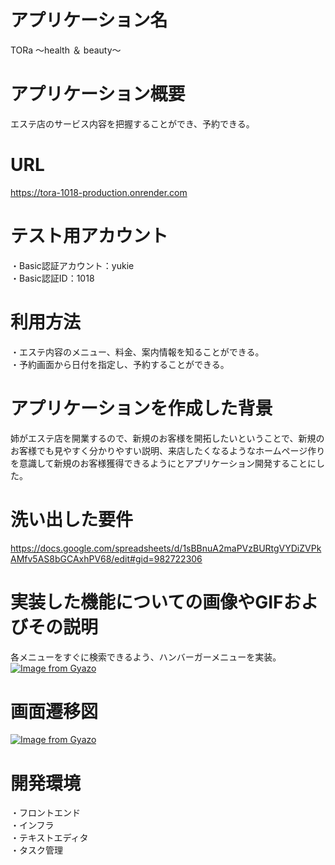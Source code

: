 # アプリケーション名
TORa ～health ＆ beauty〜
# アプリケーション概要
エステ店のサービス内容を把握することができ、予約できる。
# URL
https://tora-1018-production.onrender.com
# テスト用アカウント
・Basic認証アカウント：yukie  
・Basic認証ID：1018
# 利用方法
・エステ内容のメニュー、料金、案内情報を知ることができる。  
・予約画面から日付を指定し、予約することができる。
# アプリケーションを作成した背景
姉がエステ店を開業するので、新規のお客様を開拓したいということで、新規のお客様でも見やすく分かりやすい説明、来店したくなるようなホームページ作りを意識して新規のお客様獲得できるようにとアプリケーション開発することにした。
# 洗い出した要件
https://docs.google.com/spreadsheets/d/1sBBnuA2maPVzBURtgVYDiZVPkAMfv5AS8bGCAxhPV68/edit#gid=982722306
# 実装した機能についての画像やGIFおよびその説明
各メニューをすぐに検索できるよう、ハンバーガーメニューを実装。
[![Image from Gyazo](https://i.gyazo.com/41eb80087ea9634062ef33f76b4bdc01.gif)](https://gyazo.com/41eb80087ea9634062ef33f76b4bdc01)
# 画面遷移図
[![Image from Gyazo](https://i.gyazo.com/a0afddaaf0533fc5184f8ab67dee0b41.png)](https://gyazo.com/a0afddaaf0533fc5184f8ab67dee0b41)
# 開発環境
・フロントエンド  
・インフラ  
・テキストエディタ  
・タスク管理
